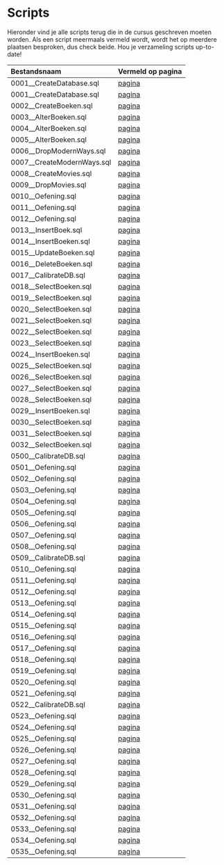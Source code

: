 # Scripts

Hieronder vind je alle scripts terug die in de cursus geschreven moeten worden. Als een script meermaals vermeld wordt, wordt het op meerdere plaatsen besproken, dus check beide. Hou je verzameling scripts up-to-date!

| Bestandsnaam | Vermeld op pagina |
| :--- | :--- |
| 0001\_\_CreateDatabase.sql | [pagina](https://apwt.gitbook.io/cursus-databanken/semester-1-databanken-intro/deeltalen/ddl/create) |
| 0001\_\_CreateDatabase.sql | [pagina](https://apwt.gitbook.io/cursus-databanken/semester-1-databanken-intro/deeltalen/ddl/create) |
| 0002\_\_CreateBoeken.sql | [pagina](https://apwt.gitbook.io/cursus-databanken/semester-1-databanken-intro/deeltalen/ddl/create) |
| 0003\_\_AlterBoeken.sql | [pagina](https://apwt.gitbook.io/cursus-databanken/semester-1-databanken-intro/deeltalen/ddl/alter) |
| 0004\_\_AlterBoeken.sql | [pagina](https://apwt.gitbook.io/cursus-databanken/semester-1-databanken-intro/deeltalen/ddl/alter) |
| 0005\_\_AlterBoeken.sql | [pagina](https://apwt.gitbook.io/cursus-databanken/semester-1-databanken-intro/deeltalen/ddl/alter) |
| 0006\_\_DropModernWays.sql | [pagina](https://apwt.gitbook.io/cursus-databanken/semester-1-databanken-intro/deeltalen/ddl/drop) |
| 0007\_\_CreateModernWays.sql | [pagina](https://apwt.gitbook.io/cursus-databanken/semester-1-databanken-intro/deeltalen/ddl/drop) |
| 0008\_\_CreateMovies.sql | [pagina](https://apwt.gitbook.io/cursus-databanken/semester-1-databanken-intro/deeltalen/ddl/drop) |
| 0009\_\_DropMovies.sql | [pagina](https://apwt.gitbook.io/cursus-databanken/semester-1-databanken-intro/deeltalen/ddl/drop) |
| 0010\_\_Oefening.sql | [pagina](https://apwt.gitbook.io/cursus-databanken/semester-1-databanken-intro/deeltalen/ddl/oefeningen) |
| 0011\_\_Oefening.sql | [pagina](https://apwt.gitbook.io/cursus-databanken/semester-1-databanken-intro/deeltalen/ddl/oefeningen) |
| 0012\_\_Oefening.sql | [pagina](https://apwt.gitbook.io/cursus-databanken/semester-1-databanken-intro/deeltalen/ddl/oefeningen) |
| 0013\_\_InsertBoek.sql | [pagina](https://apwt.gitbook.io/cursus-databanken/semester-1-databanken-intro/deeltalen/dml/insert) |
| 0014\_\_InsertBoeken.sql | [pagina](https://apwt.gitbook.io/cursus-databanken/semester-1-databanken-intro/deeltalen/dml/insert) |
| 0015\_\_UpdateBoeken.sql | [pagina](https://apwt.gitbook.io/cursus-databanken/semester-1-databanken-intro/deeltalen/dml/update) |
| 0016\_\_DeleteBoeken.sql | [pagina](https://apwt.gitbook.io/cursus-databanken/semester-1-databanken-intro/deeltalen/dml/delete) |
| 0017\_\_CalibrateDB.sql | [pagina](https://apwt.gitbook.io/cursus-databanken/semester-1-databanken-intro/deeltalen/ddl/oefeningen-labo) |
| 0018\_\_SelectBoeken.sql | [pagina](https://apwt.gitbook.io/cursus-databanken/semester-1-databanken-intro/deeltalen/dml/select-met-where) |
| 0019\_\_SelectBoeken.sql | [pagina](https://apwt.gitbook.io/cursus-databanken/semester-1-databanken-intro/deeltalen/dml/select-met-where) |
| 0020\_\_SelectBoeken.sql | [pagina](https://apwt.gitbook.io/cursus-databanken/semester-1-databanken-intro/deeltalen/dml/select-met-where) |
| 0021\_\_SelectBoeken.sql | [pagina](https://apwt.gitbook.io/cursus-databanken/semester-1-databanken-intro/deeltalen/dml/select-met-where) |
| 0022\_\_SelectBoeken.sql | [pagina](https://apwt.gitbook.io/cursus-databanken/semester-1-databanken-intro/deeltalen/dml/praktijkvoorbeeld-logische-operatoren) |
| 0023\_\_SelectBoeken.sql | [pagina](https://apwt.gitbook.io/cursus-databanken/semester-1-databanken-intro/deeltalen/dml/praktijkvoorbeeld-logische-operatoren) |
| 0024\_\_InsertBoeken.sql | [pagina](https://apwt.gitbook.io/cursus-databanken/semester-1-databanken-intro/deeltalen/dml/praktijkvoorbeeld-logische-operatoren) |
| 0025\_\_SelectBoeken.sql | [pagina](https://apwt.gitbook.io/cursus-databanken/semester-1-databanken-intro/deeltalen/dml/praktijkvoorbeeld-logische-operatoren) |
| 0026\_\_SelectBoeken.sql | [pagina](https://apwt.gitbook.io/cursus-databanken/semester-1-databanken-intro/deeltalen/dml/praktijkvoorbeeld-logische-operatoren) |
| 0027\_\_SelectBoeken.sql | [pagina](https://apwt.gitbook.io/cursus-databanken/semester-1-databanken-intro/deeltalen/dml/praktijkvoorbeeld-logische-operatoren) |
| 0028\_\_SelectBoeken.sql | [pagina](https://apwt.gitbook.io/cursus-databanken/semester-1-databanken-intro/deeltalen/dml/vergelijkingen-in-mysql) |
| 0029\_\_InsertBoeken.sql | [pagina](https://apwt.gitbook.io/cursus-databanken/semester-1-databanken-intro/deeltalen/dml/vergelijkingen-in-mysql) |
| 0030\_\_SelectBoeken.sql | [pagina](https://apwt.gitbook.io/cursus-databanken/semester-1-databanken-intro/deeltalen/dml/vergelijkingen-in-mysql) |
| 0031\_\_SelectBoeken.sql | [pagina](https://apwt.gitbook.io/cursus-databanken/semester-1-databanken-intro/deeltalen/dml/select-sorteren) |
| 0032\_\_SelectBoeken.sql | [pagina](https://apwt.gitbook.io/cursus-databanken/semester-1-databanken-intro/deeltalen/dml/like) |
| 0500\_\_CalibrateDB.sql | [pagina](https://apwt.gitbook.io/cursus-databanken/semester-1-databanken-intro/deeltalen/ddl/oefeningen-labo) |
| 0501\_\_Oefening.sql | [pagina](https://apwt.gitbook.io/cursus-databanken/semester-1-databanken-intro/deeltalen/ddl/oefeningen-labo) |
| 0502\_\_Oefening.sql | [pagina](https://apwt.gitbook.io/cursus-databanken/semester-1-databanken-intro/deeltalen/ddl/oefeningen-labo) |
| 0503\_\_Oefening.sql | [pagina](https://apwt.gitbook.io/cursus-databanken/semester-1-databanken-intro/deeltalen/ddl/oefeningen-labo) |
| 0504\_\_Oefening.sql | [pagina](https://apwt.gitbook.io/cursus-databanken/semester-1-databanken-intro/deeltalen/ddl/oefeningen-labo) |
| 0505\_\_Oefening.sql | [pagina](https://apwt.gitbook.io/cursus-databanken/semester-1-databanken-intro/deeltalen/ddl/oefeningen-labo) |
| 0506\_\_Oefening.sql | [pagina](https://apwt.gitbook.io/cursus-databanken/semester-1-databanken-intro/deeltalen/ddl/oefeningen-labo) |
| 0507\_\_Oefening.sql | [pagina](https://apwt.gitbook.io/cursus-databanken/semester-1-databanken-intro/deeltalen/ddl/oefeningen-labo) |
| 0508\_\_Oefening.sql | [pagina](https://apwt.gitbook.io/cursus-databanken/semester-1-databanken-intro/deeltalen/ddl/oefeningen-labo) |
| 0509\_\_CalibrateDB.sql | [pagina](https://apwt.gitbook.io/cursus-databanken/semester-1-databanken-intro/deeltalen/dml/oefeningen-labo) |
| 0510\_\_Oefening.sql | [pagina](https://apwt.gitbook.io/cursus-databanken/semester-1-databanken-intro/deeltalen/dml/oefeningen-labo) |
| 0511\_\_Oefening.sql | [pagina](https://apwt.gitbook.io/cursus-databanken/semester-1-databanken-intro/deeltalen/dml/oefeningen-labo) |
| 0512\_\_Oefening.sql | [pagina](https://apwt.gitbook.io/cursus-databanken/semester-1-databanken-intro/deeltalen/dml/oefeningen-labo) |
| 0513\_\_Oefening.sql | [pagina](https://apwt.gitbook.io/cursus-databanken/semester-1-databanken-intro/deeltalen/dml/oefeningen-labo) |
| 0514\_\_Oefening.sql | [pagina](https://apwt.gitbook.io/cursus-databanken/semester-1-databanken-intro/deeltalen/dml/oefeningen-labo) |
| 0515\_\_Oefening.sql | [pagina](https://apwt.gitbook.io/cursus-databanken/semester-1-databanken-intro/deeltalen/dml/oefeningen-labo) |
| 0516\_\_Oefening.sql | [pagina](https://apwt.gitbook.io/cursus-databanken/semester-1-databanken-intro/deeltalen/dml/oefeningen-labo) |
| 0517\_\_Oefening.sql | [pagina](https://apwt.gitbook.io/cursus-databanken/semester-1-databanken-intro/deeltalen/dml/oefeningen-labo) |
| 0518\_\_Oefening.sql | [pagina](https://apwt.gitbook.io/cursus-databanken/semester-1-databanken-intro/deeltalen/dml/oefeningen-labo) |
| 0519\_\_Oefening.sql | [pagina](https://apwt.gitbook.io/cursus-databanken/semester-1-databanken-intro/deeltalen/dml/oefeningen-labo) |
| 0520\_\_Oefening.sql | [pagina](https://apwt.gitbook.io/cursus-databanken/semester-1-databanken-intro/deeltalen/dml/oefeningen-labo) |
| 0521\_\_Oefening.sql | [pagina](https://apwt.gitbook.io/cursus-databanken/semester-1-databanken-intro/deeltalen/dml/oefeningen-labo) |
| 0522\_\_CalibrateDB.sql | [pagina](https://apwt.gitbook.io/cursus-databanken/semester-1-databanken-intro/deeltalen/dml/oefeningen-labo-medium) |
| 0523\_\_Oefening.sql | [pagina](https://apwt.gitbook.io/cursus-databanken/semester-1-databanken-intro/deeltalen/dml/oefeningen-labo-medium) |
| 0524\_\_Oefening.sql | [pagina](https://apwt.gitbook.io/cursus-databanken/semester-1-databanken-intro/deeltalen/dml/oefeningen-labo-medium) |
| 0525\_\_Oefening.sql | [pagina](https://apwt.gitbook.io/cursus-databanken/semester-1-databanken-intro/deeltalen/dml/oefeningen-labo-medium) |
| 0526\_\_Oefening.sql | [pagina](https://apwt.gitbook.io/cursus-databanken/semester-1-databanken-intro/deeltalen/dml/oefeningen-labo-medium) |
| 0527\_\_Oefening.sql | [pagina](https://apwt.gitbook.io/cursus-databanken/semester-1-databanken-intro/deeltalen/dml/oefeningen-labo-medium) |
| 0528\_\_Oefening.sql | [pagina](https://apwt.gitbook.io/cursus-databanken/semester-1-databanken-intro/deeltalen/dml/oefeningen-labo-medium) |
| 0529\_\_Oefening.sql | [pagina](https://apwt.gitbook.io/cursus-databanken/semester-1-databanken-intro/deeltalen/dml/oefeningen-labo-medium) |
| 0530\_\_Oefening.sql | [pagina](https://apwt.gitbook.io/cursus-databanken/semester-1-databanken-intro/deeltalen/dml/oefeningen-labo-medium) |
| 0531\_\_Oefening.sql | [pagina](https://apwt.gitbook.io/cursus-databanken/semester-1-databanken-intro/deeltalen/dml/oefeningen-labo-medium) |
| 0532\_\_Oefening.sql | [pagina](https://apwt.gitbook.io/cursus-databanken/semester-1-databanken-intro/deeltalen/dml/oefeningen-labo-medium) |
| 0533\_\_Oefening.sql | [pagina](https://apwt.gitbook.io/cursus-databanken/semester-1-databanken-intro/deeltalen/dml/oefeningen-labo-medium) |
| 0534\_\_Oefening.sql | [pagina](https://apwt.gitbook.io/cursus-databanken/semester-1-databanken-intro/deeltalen/dml/oefeningen-labo-medium) |
| 0535\_\_Oefening.sql | [pagina](https://apwt.gitbook.io/cursus-databanken/semester-1-databanken-intro/deeltalen/dml/oefeningen-labo-medium) |

